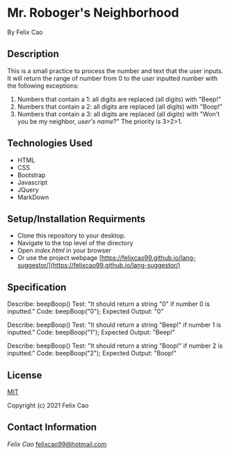 # Mr. Roboger's Neighborhood #

By Felix Cao

## Description ##
This is a small practice to process the number and text that the user inputs. It will return the range of number from 0 to the user inputted number with the following exceptions:
1. Numbers that contain a 1: all digits are replaced (all digits) with "Beep!"
2. Numbers that contain a 2: all digits are replaced (all digits) with "Boop!"
3. Numbers that contain a 3: all digits are replaced (all digits) with "Won't you be my neighbor, *user's name*?"
The priority is 3>2>1.

## Technologies Used ##
* HTML
* CSS
* Bootstrap
* Javascript
* JQuery
* MarkDown

## Setup/Installation Requirments ##
* Clone this repository to your desktop.
* Navigate to the top level of the directory
* Open _index.html_ in your browser
* Or use the project webpage [https://felixcao99.github.io/lang-suggestor/](https://felixcao99.github.io/lang-suggestor/)

## Specification
Describe: beepBoop()
Test: "It should return a string "0" if number 0 is inputted."
Code: beepBoop("0");
Expected Output: "0"

Describe: beepBoop()
Test: "It should return a string "Beep!" if number 1 is inputted."
Code: beepBoop("1");
Expected Output: "Beep!"

Describe: beepBoop()
Test: "It should return a string "Boop!" if number 2 is inputted."
Code: beepBoop("2");
Expected Output: "Boop!"

## License ##
[MIT](https://en.wikipedia.org/wiki/MIT_License)

Copyright (c) 2021 Felix Cao

## Contact Information ##
_Felix Cao_ [felixcao99@hotmail.com](mailto:felixcao99@hotmail.com)